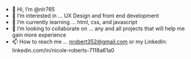 - 👋 Hi, I’m @nlr765
- 👀 I’m interested in ... UX Design and front end development
- 🌱 I’m currently learning ... html, css, and javascript
- 💞️ I’m looking to collaborate on ... any and all projects that will help me gain more experience
- 📫 How to reach me ... nrobert352@gmail.com or my LinkedIn: linkedin.com/in/nicole-roberts-7118a61a0

<!---
nlr765/nlr765 is a ✨ special ✨ repository because its `README.md` (this file) appears on your GitHub profile.
You can click the Preview link to take a look at your changes.
--->
